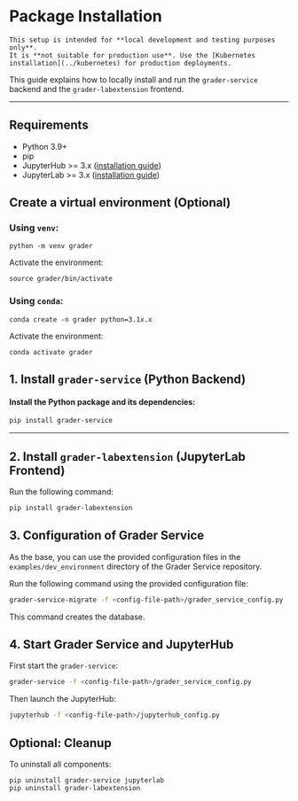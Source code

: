 # Package Installation


```{note}
This setup is intended for **local development and testing purposes only**.  
It is **not suitable for production use**. Use the [Kubernetes installation](../kubernetes) for production deployments.
```

This guide explains how to locally install and run the `grader-service` backend and the `grader-labextension` frontend.

---

## Requirements

- Python 3.9+
- pip
- JupyterHub >= 3.x ([installation guide](https://jupyterhub.readthedocs.io/en/stable/tutorial/quickstart.html))
- JupyterLab >= 3.x ([installation guide](https://jupyterlab.readthedocs.io/en/latest/getting_started/installation.html))
<!---
0. create python env (optional)
1. install grader-service
   1. pip install grader-service
   2. create config (--generate-config)
   3. create database (grader-service-migrate -f config_file)
   4. start grader-service (grader-service -f config_file)
2. install grader-labextension
   1.pip install
3. jupyterhub
   1. create config
   2. start jupyterhub
--->

## Create a virtual environment (Optional)
### Using `venv`:
```
python -m venv grader
```
Activate the environment:
```
source grader/bin/activate
```
### Using `conda`:
```
conda create -n grader python=3.1x.x
```
Activate the environment:
```
conda activate grader
```

## 1. Install `grader-service` (Python Backend)

<h4>
Install the Python package and its dependencies:
</h4>

```bash
pip install grader-service
```

---

## 2. Install `grader-labextension` (JupyterLab Frontend)

Run the following command:

```bash
pip install grader-labextension
```

## 3. Configuration of Grader Service

As the base, you can use the provided configuration files in the `examples/dev_environment` directory of the Grader Service repository.

Run the following command using the provided configuration file:

```bash
grader-service-migrate -f <config-file-path>/grader_service_config.py
```
This command creates the database.


## 4. Start Grader Service and JupyterHub
First start the `grader-service`:
```bash
grader-service -f <config-file-path>/grader_service_config.py
```
Then launch the JupyterHub:
```bash
jupyterhub -f <config-file-path>/jupyterhub_config.py
```

## Optional: Cleanup

To uninstall all components:

```
pip uninstall grader-service jupyterlab
pip uninstall grader-labextension
```
